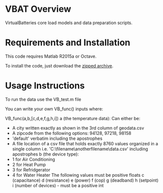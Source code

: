 # VBAT Overview

VirtualBatteries core load models and data preparation scripts.

# Requirements and Installation

This code requires Matlab R2015a or Octave.

To install the code, just download the [zipped archive](https://github.com/dpinney/VBAT/archive/master.zip).

# Usage Instructions

To run the data use the VB_test.m file

You can write your own VB_func() inputs where:

VB_func(a,b,[c,d,e,f,g,h,i])
a (the temperature data):
Can either be:
 - A city written exactly as shown in the 3rd column of geodata.csv
 - A zipcode from the following options: 94128, 97218, 98158
 - 'default' verbatim including the apostrophes
 - A file location of a csv file that holds exactly 8760 values organized in a single column i.e. 'C:\filename\anotherfilename\data.csv' including apostrophes
b (the device type):
 - 1 for Air Conditioning
 - 2 for Heat Pump
 - 3 for Refridgerator
 - 4 for Water Heater
The following values must be positive floats
c (capacitance)
d (resistance)
e (power)
f (cop)
g (deadband)
h (setpoint)
i (number of devices) - must be a positive int